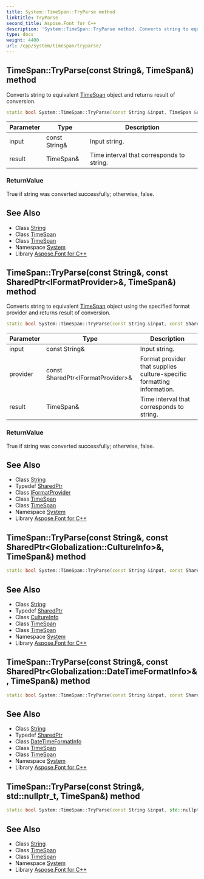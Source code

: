 ```yaml
---
title: System::TimeSpan::TryParse method
linktitle: TryParse
second_title: Aspose.Font for C++
description: 'System::TimeSpan::TryParse method. Converts string to equivalent TimeSpan object and returns result of conversion in C++.'
type: docs
weight: 4400
url: /cpp/system/timespan/tryparse/
---
```

## TimeSpan::TryParse(const String\&, TimeSpan\&) method


Converts string to equivalent [TimeSpan](../) object and returns result of conversion.

```cpp
static bool System::TimeSpan::TryParse(const String &input, TimeSpan &result)
```


| Parameter | Type | Description |
| --- | --- | --- |
| input | const String\& | Input string. |
| result | TimeSpan\& | Time interval that corresponds to string. |

### ReturnValue

True if string was converted successfully; otherwise, false.

## See Also

* Class [String](../../string/)
* Class [TimeSpan](../)
* Class [TimeSpan](../)
* Namespace [System](../../)
* Library [Aspose.Font for C++](../../../)
## TimeSpan::TryParse(const String\&, const SharedPtr\<IFormatProvider\>\&, TimeSpan\&) method


Converts string to equivalent [TimeSpan](../) object using the specified format provider and returns result of conversion.

```cpp
static bool System::TimeSpan::TryParse(const String &input, const SharedPtr<IFormatProvider> &provider, TimeSpan &result)
```


| Parameter | Type | Description |
| --- | --- | --- |
| input | const String\& | Input string. |
| provider | const SharedPtr\<IFormatProvider\>\& | Format provider that supplies culture-specific formatting information. |
| result | TimeSpan\& | Time interval that corresponds to string. |

### ReturnValue

True if string was converted successfully; otherwise, false.

## See Also

* Class [String](../../string/)
* Typedef [SharedPtr](../../sharedptr/)
* Class [IFormatProvider](../../iformatprovider/)
* Class [TimeSpan](../)
* Class [TimeSpan](../)
* Namespace [System](../../)
* Library [Aspose.Font for C++](../../../)
## TimeSpan::TryParse(const String\&, const SharedPtr\<Globalization::CultureInfo\>\&, TimeSpan\&) method




```cpp
static bool System::TimeSpan::TryParse(const String &input, const SharedPtr<Globalization::CultureInfo> &culture, TimeSpan &result)
```

## See Also

* Class [String](../../string/)
* Typedef [SharedPtr](../../sharedptr/)
* Class [CultureInfo](../../../system.globalization/cultureinfo/)
* Class [TimeSpan](../)
* Class [TimeSpan](../)
* Namespace [System](../../)
* Library [Aspose.Font for C++](../../../)
## TimeSpan::TryParse(const String\&, const SharedPtr\<Globalization::DateTimeFormatInfo\>\&, TimeSpan\&) method




```cpp
static bool System::TimeSpan::TryParse(const String &input, const SharedPtr<Globalization::DateTimeFormatInfo> &dtfi, TimeSpan &result)
```

## See Also

* Class [String](../../string/)
* Typedef [SharedPtr](../../sharedptr/)
* Class [DateTimeFormatInfo](../../../system.globalization/datetimeformatinfo/)
* Class [TimeSpan](../)
* Class [TimeSpan](../)
* Namespace [System](../../)
* Library [Aspose.Font for C++](../../../)
## TimeSpan::TryParse(const String\&, std::nullptr_t, TimeSpan\&) method




```cpp
static bool System::TimeSpan::TryParse(const String &input, std::nullptr_t, TimeSpan &result)
```

## See Also

* Class [String](../../string/)
* Class [TimeSpan](../)
* Class [TimeSpan](../)
* Namespace [System](../../)
* Library [Aspose.Font for C++](../../../)
